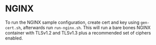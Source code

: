 # NGINX

To run the NGINX sample configuration, create cert and key using `gen-cert.sh`, 
afterwards run `run-nginx.sh`. This will run a bare bones NGINX container with 
TLSv1.2 and TLSv1.3 plus a recommended set of ciphers enabled.
